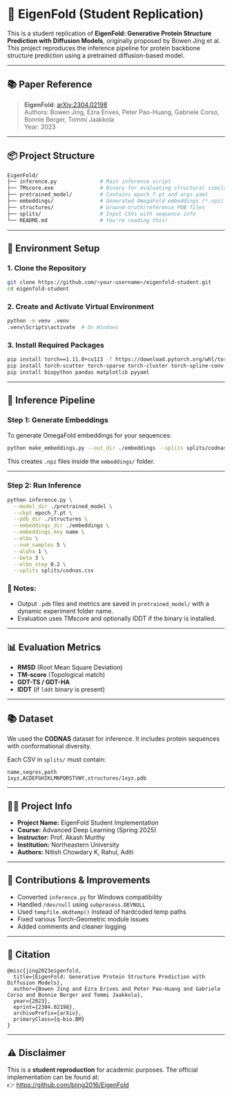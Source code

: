 
# 🧬 EigenFold (Student Replication)

This is a student replication of **EigenFold: Generative Protein Structure Prediction with Diffusion Models**, originally proposed by Bowen Jing et al. This project reproduces the inference pipeline for protein backbone structure prediction using a pretrained diffusion-based model.

---

## 📚 Paper Reference

> **EigenFold**: [arXiv:2304.02198](https://arxiv.org/abs/2304.02198)  
> Authors: Bowen Jing, Ezra Erives, Peter Pao-Huang, Gabriele Corso, Bonnie Berger, Tommi Jaakkola  
> Year: 2023

---

## 📦 Project Structure

```bash
EigenFold/
├── inference.py              # Main inference script
├── TMscore.exe               # Binary for evaluating structural similarity
├── pretrained_model/         # Contains epoch_7.pt and args.yaml
├── embeddings/               # Generated OmegaFold embeddings (*.npz)
├── structures/               # Ground-truth/reference PDB files
├── splits/                   # Input CSVs with sequence info
└── README.md                 # You're reading this!
```

---

## 🧪 Environment Setup

### 1. Clone the Repository

```bash
git clone https://github.com/<your-username>/eigenfold-student.git
cd eigenfold-student
```

### 2. Create and Activate Virtual Environment

```bash
python -m venv .venv
.venv\Scripts\activate  # On Windows
```

### 3. Install Required Packages

```bash
pip install torch==1.11.0+cu113 -f https://download.pytorch.org/whl/torch_stable.html
pip install torch-scatter torch-sparse torch-cluster torch-spline-conv torch-geometric -f https://data.pyg.org/whl/torch-1.11.0+cu113.html
pip install biopython pandas matplotlib pyyaml
```

---

## 🚀 Inference Pipeline

### Step 1: Generate Embeddings

To generate OmegaFold embeddings for your sequences:

```bash
python make_embeddings.py --out_dir ./embeddings --splits splits/codnas.csv
```

This creates `.npz` files inside the `embeddings/` folder.

---

### Step 2: Run Inference

```bash
python inference.py \
  --model_dir ./pretrained_model \
  --ckpt epoch_7.pt \
  --pdb_dir ./structures \
  --embeddings_dir ./embeddings \
  --embeddings_key name \
  --elbo \
  --num_samples 5 \
  --alpha 1 \
  --beta 3 \
  --elbo_step 0.2 \
  --splits splits/codnas.csv
```

### 🧠 Notes:
- Output `.pdb` files and metrics are saved in `pretrained_model/` with a dynamic experiment folder name.
- Evaluation uses TMscore and optionally lDDT if the binary is installed.

---

## 📊 Evaluation Metrics

- **RMSD** (Root Mean Square Deviation)
- **TM-score** (Topological match)
- **GDT-TS / GDT-HA**
- **lDDT** (if `lddt` binary is present)

---

## 📚 Dataset

We used the **CODNAS** dataset for inference. It includes protein sequences with conformational diversity.

Each CSV in `splits/` must contain:

```csv
name,seqres,path
1xyz,ACDEFGHIKLMNPQRSTVWY,structures/1xyz.pdb
```

---

## 🙋‍♂️ Project Info

- **Project Name:** EigenFold Student Implementation
- **Course:** Advanced Deep Learning (Spring 2025)
- **Instructor:** Prof. Akash Murthy
- **Institution:** Northeastern University
- **Authors:** Nitish Chowdary K, Rahul, Aditi

---

## 🧠 Contributions & Improvements

- Converted `inference.py` for Windows compatibility
- Handled `/dev/null` using `subprocess.DEVNULL`
- Used `tempfile.mkdtemp()` instead of hardcoded temp paths
- Fixed various Torch-Geometric module issues
- Added comments and cleaner logging

---

## 📄 Citation

```
@misc{jing2023eigenfold,
  title={EigenFold: Generative Protein Structure Prediction with Diffusion Models},
  author={Bowen Jing and Ezra Erives and Peter Pao-Huang and Gabriele Corso and Bonnie Berger and Tommi Jaakkola},
  year={2023},
  eprint={2304.02198},
  archivePrefix={arXiv},
  primaryClass={q-bio.BM}
}
```

---

## ⚠️ Disclaimer

This is a **student reproduction** for academic purposes. The official implementation can be found at:  
👉 https://github.com/bjing2016/EigenFold
